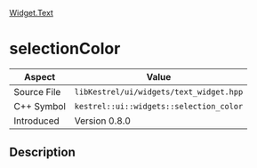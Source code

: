 [Widget.Text](index.md)
# selectionColor
| Aspect | Value |
| --- | --- |
| Source File | `libKestrel/ui/widgets/text_widget.hpp` |
| C++ Symbol | `kestrel::ui::widgets::selection_color` |
| Introduced | Version 0.8.0 |
## Description
